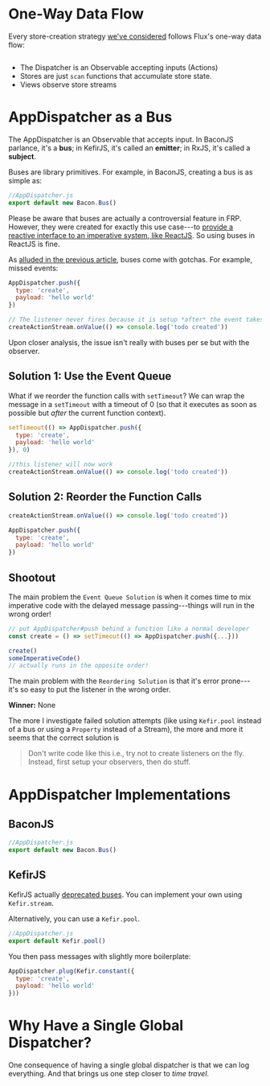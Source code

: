 # One-Way Data Flow

Every store-creation strategy [we've considered](./02-stores.md) follows
Flux's one-way data flow:

<img src="https://facebook.github.io/flux/img/flux-simple-f8-diagram-with-client-action-1300w.png" alt="" />

-   The Dispatcher is an Observable accepting inputs (Actions)
-   Stores are just `scan` functions that accumulate store state.
-   Views observe store streams

# AppDispatcher as a Bus

The AppDispatcher is an Observable that accepts input. In BaconJS parlance,
it's a **bus**; in KefirJS, it's called an **emitter**; in RxJS, it's called a **subject**.

Buses are library primitives. For example, in BaconJS, creating a bus is as simple as:

```javascript
//AppDispatcher.js
export default new Bacon.Bus()
```

Please be aware that buses are actually a controversial feature in FRP.
However, they were created for exactly this use case---to
[provide a reactive interface to an imperative system, like ReactJS](https://www.reddit.com/r/reactjs/comments/3ruqw2/rxjs_or_kefir_worth_it_with_react/cx6oncs).
So using buses in ReactJS is fine.

As [alluded in the previous article](./02-stores.md#antipattern),
buses come with gotchas. For example, missed events:

```javascript
AppDispatcher.push({
  type: 'create',
  payload: 'hello world'
})

// The listener never fires because it is setup *after* the event takes place.
createActionStream.onValue(() => console.log('todo created'))
```

Upon closer analysis, the issue isn't really with buses per se but with the observer.

## Solution 1: Use the Event Queue

What if we reorder the function calls with `setTimeout`?
We can wrap the message in a `setTimeout` with a timeout of 0
(so that it executes as soon as possible but *after* the current function context).

```javascript
setTimeout(() => AppDispatcher.push({
  type: 'create',
  payload: 'hello world'
}), 0)

//this listener will now work
createActionStream.onValue(() => console.log('todo created'))
```

## Solution 2: Reorder the Function Calls

```javascript
createActionStream.onValue(() => console.log('todo created'))

AppDispatcher.push({
  type: 'create',
  payload: 'hello world'
})
```

## Shootout
The main problem the `Event Queue Solution` is when it comes time to mix
imperative code with the delayed message passing---things will run in the wrong order!

```javascript
// put AppDispatcher#push behind a function like a normal developer
const create = () => setTimeout(() => AppDispatcher.push({...}))

create()
someImperativeCode()
// actually runs in the opposite order!
```

The main problem with the `Reordering Solution` is that it's error prone---
it's so easy to put the listener in the wrong order.

**Winner:** None

The more I investigate failed solution attempts
(like using `Kefir.pool` instead of a bus or using a `Property` instead of a Stream),
the more and more it seems that the correct solution is

> Don't write code like this i.e., try not to create listeners on the fly.
> Instead, first setup your observers, then do stuff.

# AppDispatcher Implementations

## BaconJS

```javascript
//AppDispatcher.js
export default new Bacon.Bus()
```

## KefirJS

KefirJS actually [deprecated buses](https://github.com/rpominov/kefir/issues/88).
You can implement your own using `Kefir.stream`.

Alternatively, you can use a `Kefir.pool`.

```javascript
//AppDispatcher.js
export default Kefir.pool()
```

You then pass messages with slightly more boilerplate:

```javascript
AppDispatcher.plug(Kefir.constant({
  type: 'create',
  payload: 'hello world'  
}))
```

# Why Have a Single Global Dispatcher?

One consequence of having a single global dispatcher is that we can log everything.
And that brings us one step closer to *time travel*.
